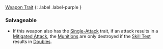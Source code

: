 
[Weapon Trait](Game/Core/Weapon-Traits)
{: .label .label-purple }

### Salvageable
* If this weapon also has the [Single-Attack](Game/Core/Blocks/Single-Attack) trait, if an attack results in a [Mitigated Attack](Terminology#Mitigated%20Attack), the [Munitions](Comestibles#Munitions) are only destroyed if the [Skill Test](Terminology#Skill%20Test) results in [Doubles](Skills#Doubles).